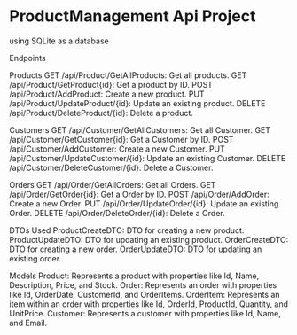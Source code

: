 # ProductManagement  Api Project
using SQLite as a database


Endpoints

Products
GET /api/Product/GetAllProducts: Get all products.
GET /api/Product/GetProduct{id}: Get a product by ID.
POST /api/Product/AddProduct: Create a new product.
PUT /api/Product/UpdateProduct/{id}: Update an existing product.
DELETE /api/Product/DeleteProduct/{id}: Delete a product.




Customers
GET /api/Customer/GetAllCustomers: Get all Customer.
GET /api/Customer/GetCustomer{id}: Get a Customer by ID.
POST /api/Customer/AddCustomer: Create a new Customer.
PUT /api/Customer/UpdateCustomer/{id}: Update an existing Customer.
DELETE /api/Customer/DeleteCustomer/{id}: Delete a Customer.

Orders
GET /api/Order/GetAllOrders: Get all Orders.
GET /api/Order/GetOrder{id}: Get a Order by ID.
POST /api/Order/AddOrder: Create a new Order.
PUT /api/Order/UpdateOrder/{id}: Update an existing Order.
DELETE /api/Order/DeleteOrder/{id}: Delete a Order.



DTOs Used
ProductCreateDTO: DTO for creating a new product.
ProductUpdateDTO: DTO for updating an existing product.
OrderCreateDTO: DTO for creating a new order.
OrderUpdateDTO: DTO for updating an existing order.

Models
Product: Represents a product with properties like Id, Name, Description, Price, and Stock.
Order: Represents an order with properties like Id, OrderDate, CustomerId, and OrderItems.
OrderItem: Represents an item within an order with properties like Id, OrderId, ProductId, Quantity, and UnitPrice.
Customer: Represents a customer with properties like Id, Name, and Email.
